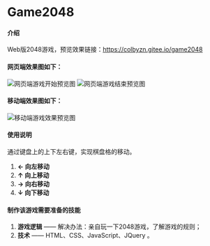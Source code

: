 # Game2048

#### 介绍
Web版2048游戏，预览效果链接：https://colbyzn.gitee.io/game2048

#### 网页端效果图如下：
![网页端游戏开始预览图](https://colbyzn.gitee.io/blogimages/images/Game2048preview_1.png)
![网页端游戏结束预览图](https://colbyzn.gitee.io/blogimages/images/Game2048preview_2.png)

#### 移动端效果图如下：
![移动端游戏效果预览图](https://gitee.com/colbyzn/BlogImages/raw/master/images/Game2048-mobile-preview.png)

#### 使用说明
通过键盘上的上下左右键，实现棋盘格的移动。

1.  **←   向左移动**
2.  **↑   向上移动**
3.  **→   向右移动**
4.  **↓   向下移动**

#### 制作该游戏需要准备的技能
1.  **游戏逻辑** —— 解决办法：亲自玩一下2048游戏，了解游戏的规则；
2.  **技术** —— HTML、CSS、JavaScript、JQuery 。

